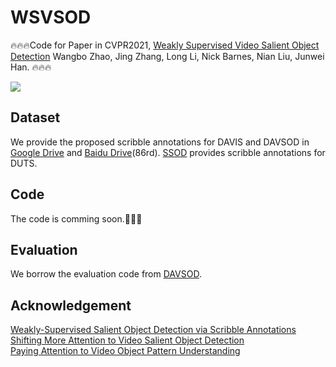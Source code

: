 # WSVSOD
🔥🔥🔥Code for Paper in CVPR2021, [Weakly Supervised Video Salient Object Detection](https://arxiv.org/abs/2104.02391) Wangbo Zhao, Jing Zhang, Long Li, Nick Barnes, Nian Liu, Junwei Han.
🔥🔥🔥 

![](https://github.com/wangbo-zhao/WSVSOD/blob/main/image.png?raw=true])
## Dataset
We provide the proposed scribble annotations for DAVIS and DAVSOD in [Google Drive](https://drive.google.com/drive/folders/1gZZQ_JgwcoH6oHMBCcEZxv3iBQrOAP36?usp=sharing) and [Baidu Drive](https://pan.baidu.com/s/11zN_MuYaV7l_p36Ba-FO2Q)(86rd). [SSOD](https://github.com/JingZhang617/Scribble_Saliency) provides scribble annotations for DUTS.

## Code
The code is comming soon.🚀🚀🚀


## Evaluation
We borrow the evaluation code from [DAVSOD](https://github.com/DengPingFan/DAVSOD).

## Acknowledgement

[Weakly-Supervised Salient Object Detection via Scribble Annotations](https://github.com/JingZhang617/Scribble_Saliency)  
[Shifting More Attention to Video Salient Object Detection](https://github.com/DengPingFan/DAVSOD)  
[Paying Attention to Video Object Pattern Understanding](https://github.com/wenguanwang/AGS)  

